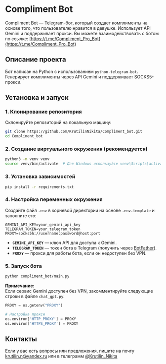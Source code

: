 # Compliment Bot

Compliment Bot — Telegram-бот, который создает комплименты на основе того, что пользователю нравится в девушке. Использует API Gemini и поддерживает прокси.
Вы можете взаимодействовать с ботом по ссылке: [https://t.me/Compliment_Pro_Bot](https://t.me/Compliment_Pro_Bot)

## Описание проекта

Бот написан на Python с использованием `python-telegram-bot`. Генерирует комплименты через API Gemini и поддерживает SOCKS5-прокси.

## Установка и запуск

### 1. Клонирование репозитория

Склонируйте репозиторий на локальную машину:

```bash
git clone https://github.com/KrutilinNikita/Compliment_bot.git
cd Compliment_bot
```

### 2. Создание виртуального окружения (рекомендуется)

```bash
python3 -m venv venv
source venv/bin/activate  # Для Windows используйте venv\Scripts\activate
```

### 3. Установка зависимостей

```bash
pip install -r requirements.txt
```

### 4. Настройка переменных окружения

Создайте файл `.env` в корневой директории на основе `.env.template` и заполните его:

```
GEMINI_API_KEY=your_gemini_api_key
TELEGRAM_TOKEN=your_telegram_token
PROXY=socks5h://username:password@host:port
```

- **`GEMINI_API_KEY`** — ключ API для доступа к Gemini.
- **`TELEGRAM_TOKEN`** — токен бота в Telegram (получить через [BotFather](https://t.me/BotFather)).
- **`PROXY`**  — прокси для работы бота, если он недоступен без VPN.

### 5. Запуск бота

```bash
python compliment_bot/main.py
```

**Примечание:**  
Если сервис Gemini доступен без VPN, закомментируйте следующие строки в файле `chat_gpt.py`:

```python
PROXY = os.getenv("PROXY")

# Настройка прокси
os.environ['HTTP_PROXY'] = PROXY
os.environ['HTTPS_PROXY'] = PROXY
```

## Контакты

Если у вас есть вопросы или предложения, пишите на почту krutilin.n@yandex.ru или в телеграмм [@Krutilin_Nikita](https://t.me/Krutilin_Nikita)
